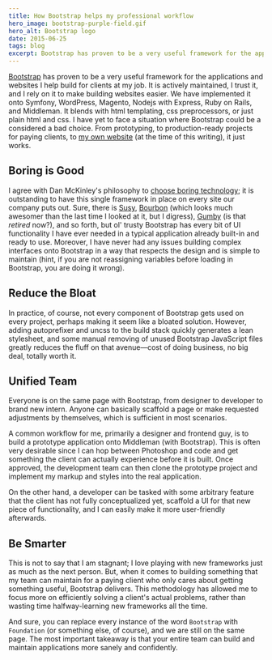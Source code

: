 ```yaml
---
title: How Bootstrap helps my professional workflow
hero_image: bootstrap-purple-field.gif
hero_alt: Bootstrap logo
date: 2015-06-25
tags: blog
excerpt: Bootstrap has proven to be a very useful framework for the applications and websites I help build for clients at my job.
---
```


[Bootstrap](http://getbootstrap.com/) has proven to be a very useful framework for the applications and websites I help build for clients at my job. It is actively maintained, I trust it, and I rely on it to make building websites easier. We have implemented it onto Symfony, WordPress, Magento, Nodejs with Express, Ruby on Rails, and Middleman. It blends with html templating, css preprocessors, or just plain html and css. I have yet to face a situation where Bootstrap could be a considered a bad choice. From prototyping, to production-ready projects for paying clients, to [my own website](http://hellojason.net/) (at the time of this writing), it just works.

## Boring is Good

I agree with Dan McKinley's philosophy to [choose boring technology](http://mcfunley.com/choose-boring-technology); it is outstanding to have this single framework in place on every site our company puts out. Sure, there is [Susy](http://susy.oddbird.net/), [Bourbon](http://bourbon.io/) (which looks much awesomer than the last time I looked at it, but I digress), [Gumby](http://www.gumbyframework.com/) (is that *retired* now?), and so forth, but ol' trusty Bootstrap has every bit of UI functionality I have ever needed in a typical application already built-in and ready to use. Moreover, I have never had any issues building complex interfaces onto Bootstrap in a way that respects the design and is simple to maintain (hint, if you are not reassigning variables before loading in Bootstrap, you are doing it wrong).

## Reduce the Bloat

In practice, of course, not every component of Bootstrap gets used on every project, perhaps making it seem like a bloated solution. However, adding autoprefixer and uncss to the build stack quickly generates a lean stylesheet, and some manual removing of unused Bootstrap JavaScript files greatly reduces the fluff on that avenue&mdash;cost of doing business, no big deal, totally worth it.

## Unified Team

Everyone is on the same page with Bootstrap, from designer to developer to brand new intern. Anyone can basically scaffold a page or make requested adjustments by themselves, which is sufficient in most scenarios.

A common workflow for me, primarily a designer and frontend guy, is to build a prototype application onto Middleman (with Bootstrap). This is often very desirable since I can hop between Photoshop and code and get something the client can actually experience before it is built. Once approved, the development team can then clone the prototype project and implement my markup and styles into the real application.

On the other hand, a developer can be tasked with some arbitrary feature that the client has not fully conceptualized yet, scaffold a UI for that new piece of functionality, and I can easily make it more user-friendly afterwards.

## Be Smarter

This is not to say that I am stagnant; I love playing with new frameworks just as much as the next person. But, when it comes to building something that my team can maintain for a paying client who only cares about getting something useful, Bootstrap delivers. This methodology has allowed me to focus more on efficiently solving a client's actual problems, rather than wasting time halfway-learning new frameworks all the time.

And sure, you can replace every instance of the word `Bootstrap` with `Foundation` (or something else, of course), and we are still on the same page. The most important takeaway is that your entire team can build and maintain applications more sanely and confidently.

